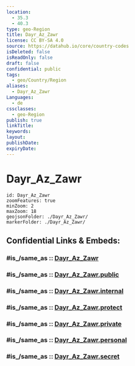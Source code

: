 ```yaml
---
location:
  - 35.3
  - 40.3
type: geo-Region
title: Dayr_Az_Zawr
license: CC BY-SA 4.0
source: https://datahub.io/core/country-codes
isDeleted: false
isReadOnly: false
draft: false
confidential: public
tags:
  - geo/Country/Region
aliases:
  - Dayr_Az_Zawr
Languages:
  - de
cssclasses:
  - geo-Region
publish: true
linkTitle:
keywords:
layout:
publishDate:
expiryDate:
---
```


# Dayr_Az_Zawr

```leaflet
id: Dayr_Az_Zawr
zoomFeatures: true 
minZoom: 2 
maxZoom: 18
geojsonFolder: ./Dayr_Az_Zawr/
markerFolder: ./Dayr_Az_Zawr/
```


## Confidential Links & Embeds: 

### #is_/same_as :: [Dayr_Az_Zawr](/_Standards/Earth/Continent/Asia/Asia~West/Syria/Governorates~Syria/Dayr_Az_Zawr.md) 

### #is_/same_as :: [Dayr_Az_Zawr.public](/_public/Earth/Continent/Asia/Asia~West/Syria/Governorates~Syria/Dayr_Az_Zawr.public.md) 

### #is_/same_as :: [Dayr_Az_Zawr.internal](/_internal/Earth/Continent/Asia/Asia~West/Syria/Governorates~Syria/Dayr_Az_Zawr.internal.md) 

### #is_/same_as :: [Dayr_Az_Zawr.protect](/_protect/Earth/Continent/Asia/Asia~West/Syria/Governorates~Syria/Dayr_Az_Zawr.protect.md) 

### #is_/same_as :: [Dayr_Az_Zawr.private](/_private/Earth/Continent/Asia/Asia~West/Syria/Governorates~Syria/Dayr_Az_Zawr.private.md) 

### #is_/same_as :: [Dayr_Az_Zawr.personal](/_personal/Earth/Continent/Asia/Asia~West/Syria/Governorates~Syria/Dayr_Az_Zawr.personal.md) 

### #is_/same_as :: [Dayr_Az_Zawr.secret](/_secret/Earth/Continent/Asia/Asia~West/Syria/Governorates~Syria/Dayr_Az_Zawr.secret.md)

